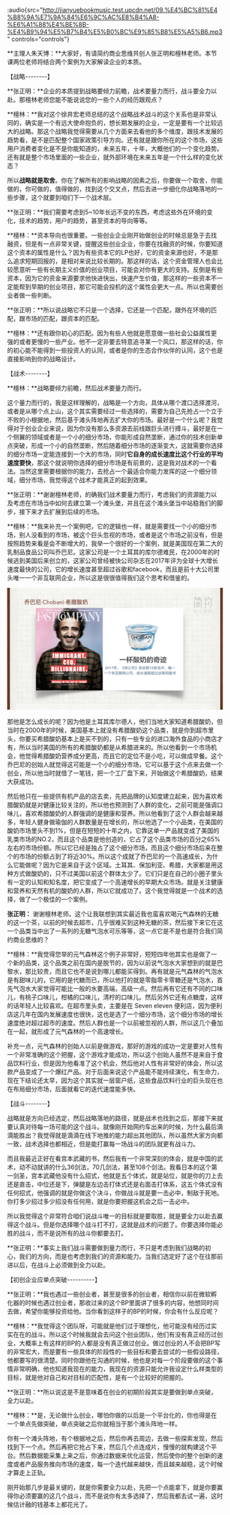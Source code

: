 :audio{src="http://jianyuebookmusic.test.upcdn.net/09.%E4%BC%81%E4%B8%9A%E7%9A%84%E6%9C%AC%E8%B4%A8-%E6%A1%88%E4%BE%8B-%E4%B9%94%E5%B7%B4%E5%B0%BC%E9%85%B8%E5%A5%B6.mp3" controls="controls"}

&#x20;     \*\*主理人朱天博：\*\*大家好，有请简约商业思维共创人张正明和檀林老师。本节课两位老师将结合两个案例为大家解读企业的本质。

【战略--------】

&#x20;    \*\*张正明：\*\*企业的本质提到战略要倾力前瞻，战术要量力而行，战斗要全力以赴。那檀林老师您能不能说说您的一些个人的经历跟观点？

&#x20;    \*\*檀林：\*\*我对这个徐井宏老师总结的这个战略战术战斗的这个关系也是非常认同的，确实是一个有远大使命抱负的，想长期发展的企业，一定是要有一个比较远大的战略。那这个战略我觉得需要从几个方面来去看他的多个维度，跟技术发展的趋势看，是不是匹配整个国家政策引导方向。还有就是跟你所在的这个市场，这些用户消费者变化是不是你能知道的，未来五年，十年，大概他们的一个变化趋势。还有就是整个市场里面的一些企业，就外部环境在未来五年是一个什么样的变化状态？

&#x20;     所以**战略就是取舍**。你在了解所有的影响战略的因素之后，你要做一个取舍，你能做的，你可做的，值得做的，找到这个交叉点，然后去进一步细化你战略落地的一些步骤，这个就要到咱们下一个战术层。

&#x20;     \*\*张正明：\*\*我们需要考虑到5\~10年长远不变的东西，考虑这些外在环境的变化，技术的趋势，用户的趋势，甚至资本的导向等等。

&#x20;     \*\*檀林：\*\*资本导向也很重要。一些创业企业刚开始做创业的时候总是急于去找融资，但是有一点非常关键，提醒这些创业企业，你要在找融资的时候，你要知道这个资本的属性是什么？因为有些资本它的LP也好，它的资金来源也好，不是那么追求短期回报的，是相对来说比较长期的。那这样的话，这个资金管理人也会比较愿意听一些有长期主义价值的创业项目，可能会对你有更大的支持。反倒是有些资本，因为它的资金来源要求他快进快出，快速产生价值，那这样的一些资本不一定能帮到早期的创业项目，那它可能会投机的这个属性会更大一点。所以也需要创业者做一些判断。

&#x20;    \*\*张正明：\*\*所以说战略它不只是一个选择，它还是一个匹配，跟外在环境的匹配，跟市场的匹配，跟资本的匹配。

&#x20;    \*\*檀林：\*\*还有跟你初心的匹配。因为有些人他就是愿意做一些社会公益属性更强的或者更慢的一些产业。他不一定非要去特意追寻某一个风口，那这样的话，你的初心能不能得到一些投资人的认同，或者是你的生态合作伙伴的认同，这个也是直接影响到你的战略设计。

【战术--------】

&#x20;     \*\*檀林：\*\*战略要倾力前瞻，然后战术要量力而行。

&#x20;     这个量力而行的，我是这样理解的，战略是一个方向，具体从哪个渡口选择渡河，或者是从哪个点上山，这个其实需要经过一些选择的，需要为自己先抢占一个立于不败的小根据地，然后基于滩头阵地再去扩大你的市场。最好是一个什么呢？我觉得对于创业企业来说，因为你没有那么多资源去前线跟巨头进行搏斗，最好是在一个侧翼的领域或者是一个小的细分市场，你能形成自然垄断，通过你的技术创新单点突破，形成一个小的自然垄断，然后随着细分市场的逐渐变大，这就需要你选择的细分市场一定能连接到一个大的市场，同时**它自身的成长速度比这个行业的平均速度要快**，那这个就说明你选择的细分市场是有前景的，这是我对战术的一个看法。当然这里需要根据你的能力，去抢占一个最适合你能力发挥的这一个细分领域，细分市场，我觉得这个战术才能真正的起到效果。

&#x20;     \*\*张正明：\*\*谢谢檀林老师，的确我们战术要量力而行，考虑我们的资源能力以及考虑在市场当中如何去建立第一个滩头堡，并且在这个滩头堡当中站稳我们的脚步，接下来才去扩展到后续的市场。

&#x20;     \*\*檀林：\*\*我来补充一个案例吧，它的逻辑也一样，就是需要找一个小的细分市场，别人没看到的市场，被这个巨头忽视的市场，或者是这个市场之前没有，但是按照趋势来看是会不断增大的，我举一个很好的一个案例，就是美国现在第二大的乳制品食品公司叫乔巴尼。这家公司是一个土耳其的库尔德难民，在2000年的时候逃到美国后来创立的，这家公司曾经被快公司杂志在2017年评为全球十大增长速度最快的公司，它的增长速度甚至超过谷歌和facebook，而且是前十大公司里头唯一一个非互联网企业，所以这是很很值得我们这个思考和借鉴的。

![](images/简约商业思维09课.005.jpeg)

&#x20;     那他是怎么成长的呢？因为他是土耳其库尔德人，他们当地大家知道希腊酸奶，但当时在2000年的时候，美国基本上就没有希腊酸奶这个品类，就是你到超市里头，你要买希腊酸奶基本上是买不到的，只有一些专业的进口海外食品的小商店才有，所以当时美国的所有的希腊酸奶都是从希腊进来的。所以他看到一个市场机会，他觉得希腊酸奶营养成分更高，而且它的定位不是小吃，可以做成早餐。这个乔巴尼的创始人就觉得这可能是一个小的细分市场，它可以基于这个点来去做一个创业，所以他当时就借了一笔钱，把一个工厂盘下来，开始做这个希腊酸奶，结果大获成功。

&#x20;      然后他只在一些提供有机产品的店去卖，先把品牌的认知度建立起来，因为喜欢希腊酸奶就是对健康比较关注的，所以他也预测到了人群的变化，之前可能是强调口味儿，喜欢希腊酸奶的人群强调的是健康和营养。所以他看到了这个人群会越来越多，年轻人健身做瑜伽的人群数量是在增长的，所以他选了一个小品类，在美国的酸奶市场里头不到1%，但是在短短的十年之内，它靠这单一产品就变成了美国的乳类市场的NO.2，而且这个品类是他创造的，它占了这个品类市场的百分之65%左右的市场份额。所以它已经是独占了这个细分市场，而且这个细分市场后来在整个的市场的份额占到了将近30%。所以这个成就了乔巴尼的一个高速成长，为什么它能做呢？因为它是来自于这个区域。土耳其、保加利亚、希腊，大家都是用这种方式做酸奶的，只不过美国以前这个群体太少了。它们只是在自己的小圈子里头有一定的认知和知名度，把它变成了一个高速增长的早期大众市场。就是关注健康和营养和天然有机的酸奶的人群，所以它就成功了。这个我觉得就是一个战术的选择，做了一个极佳的一个案例。

&#x20;    **张正明：** 谢谢檀林老师。这个让我联想到其实最近我也蛮喜欢喝元气森林的无糖的这一个茶，以前的时候去超市，几乎很难买到这种无糖的茶，然后接下来它在这一个品类当中出了一系列的无糖气泡水可乐等等，这一点它是不是也是符合我们简约商业思维的？

&#x20;    \*\*檀林：\*\*我觉得您举的元气森林这个例子非常好，短短四年他其实也是做了一个新的品类，这个品类之前在国内是脱节的，因为以前说气泡水大家想到的就是巴黎水，那比较贵，而且它也不是说到哪儿都能买得到。再有就是元气森林的气泡水是有甜味儿的，它用的是代糖而已，所以他打的就是零脂零卡零糖还是气泡水，首先气泡水大家觉得可能比一般的水要高端，高级一点。然后再有它还有不同的口味儿，有桃子口味儿，柑橘的口味儿，清柠的口味儿。然后另外它还有点糖度，这样的话年轻人比较喜欢。在超市里头卖，主要是在 Seven eleven 便利店，因为便利店这几年在国内发展速度也很快，这也是选了一个细分市场，这个细分市场的增长速度绝对超过超市的速度。然后人群也是一个以前被忽视的人群，所以这几个叠加在一起，就形成了元气森林的一个高速增长。

&#x20;      补充一点，元气森林的创始人以前是做游戏，那好的游戏的成功一定是要对人性有一个非常准确的这个把握，这个游戏才能成功，所以这个创始人虽然不是来自于食品饮料行业，但是因为他看准了这个机会，然后他对人性有非常好的体会，所以这款产品变成了一个爆红产品。对于后面来说这个产品能不能持续演化，有生命力，现在下结论还太早，因为这个其实就一层窗户纸，这些食品饮料行业的巨头现在也在布局细分市场，后面就看它的迭代速度能多快。

【战斗--------】

&#x20;      战略就是方向已经选定，然后战略落地的路径，就是战术也找到之后，那接下来就要认真对待每一场可能的这个战斗。就像刚开始网约车出来的时候，为什么最后滴滴能胜出？我觉得就是滴滴在线下地推的能力超出其他团队，所以虽然大家方向都一致，战术选择也都相近，但是能打赢每一场战斗的团队就更有战斗力。

&#x20;      而且我最近正好在看宫本武藏的书，然后我有一个非常深刻的体会，就是中国的武术，动不动就讲的什么36剑法，70几剑法，甚至108个剑法。我看日本的这个第一剑圣，宫本武藏他没有什么招式，他就是五个体式，就是站位，就是你的刀上去还是直击，中位还是下，弹腿是左边击打体式还是右面击打体系，这五个体式没有任何招式，他强调的就是你做这个决斗，你做战斗就是要一击必中，制敌于死地。你打多少招过多少招没有任何用，就是你要把握这机会之后一击必中。

&#x20;   所以我觉得这个非常符合咱们说战斗唯一的目标就是要取胜，就是要全力以赴去赢得这个战斗。但是你选择哪个战斗打不打，这就是战术的问题了。你要选择你能必胜的战斗，而不是说所有的战斗你都要去打。

&#x20;   \*\*张正明：\*\*事实上我们战斗需要做到量力而行，不只是考虑到我们战略的初心，我们的方向，而是也考虑到我们的资源和能力。当我们选定好了这个在往那前进以后，在战斗上必须做到全力以赴。

【初创企业应单点突破----------】

&#x20;   \*\*张正明：\*\*我也遇过一些创业者，甚至是很多的创业者，相信你以前在微软孵化器的时候也遇过创业者，那收过来的这个BP里面讲了很多的内容，他想同时间去做，希望你能够投资给他。当你看到这样子的BP的时候，你会有什么反应呢？

&#x20;   \*\*檀林：\*\*我觉得这个团队呀，可能就是他们过于理想化，他可能没有经历过实实在在的战斗。所以这个时候我就会去问这个创业团队，他们有没有真正经历过创业，大概率上有这样的BP的人都是没有真正做过创业。做过创业的人不会把BP写的非常宏大，而是要有一些具体的阶段性的一些目标和要去尝试的一些假设路径，他都要写的很清楚。同时你跟他在沟通的时候，他也是对每一个阶段要做的这个事情非常明确，他也知道我现在的能力，我现在的资源只能允许我设定什么样类型的目标，就是他对自己和对目标的匹配性，是有一个比较好的把握的。

&#x20;   \*\*张正明：\*\*所以说这是不是意味着在创业的初期阶段其实是要做到单点突破，全力以赴。

&#x20;   \*\*檀林：\*\*是，无论做什么创业，哪怕你做的以后是一个平台化的，你也得是在一个单点先做突破，单点突破之后你就相当于那个滩头阵地一样。

&#x20;   你有一个滩头阵地，有个根据地之后，然后你再去周边，去做一些探索发现，然后找到下一个点。然后再把它抢占下来，然后几个点连成片，慢慢的就构建这个平台。然后数据能采集上来之后，你通过数据来优化运营，然后使你的整个创新的速度或者产品服务推向市场的速度，每一个迭代越来越快，而且越来越稳，这个时候才算走上正轨。

&#x20;    刚开始那几步是最关键的，就是你需要全力以赴，先把一个点能拿下，就是你要赢得你必须要赢的这几个战斗，而不是说你有太多选择了，然后我都去试一遍，这时候估计融的钱基本上都花光了。
